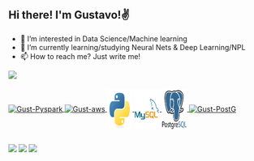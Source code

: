 ## Hi there! I'm Gustavo!✌

- 👀 I’m interested in Data Science/Machine learning
- 🌱 I’m currently learning/studying Neural Nets & Deep Learning/NPL
- 📫 How to reach me? Just write me!


<div align="left">
 <a href="https://github.com/Gustavogrungekk">
 <img height="180em" src="https://github-readme-stats.vercel.app/api?username=Gustavogrungekk&show_icons=true&theme=dark&include_all_commits=true&count_private=true"/>
</div>

  
<div style="display: inline_block"><br>
 <img align="center" alt="Gust-Pyspark" height="60" width="90" src="https://www.databricks.com/wp-content/uploads/2019/02/spark-white.png">
 <img align="center" alt="Gust-aws" height="50" width="120" src="https://www.nicepng.com/png/full/142-1425229_aws-amazon-web-services-amazon-web-services-logo.png">
 <img align="center" alt="Gust-Python" height="80" width="50" src="https://raw.githubusercontent.com/devicons/devicon/master/icons/python/python-original.svg">
 <img align="center" alt="Gust-SQL" height="80" width="50" src="https://raw.githubusercontent.com/devicons/devicon/master/icons/mysql/mysql-original-wordmark.svg">
<img align="center" alt="Gust-PostG" height="80" width="50" src="https://raw.githubusercontent.com/devicons/devicon/master/icons/postgresql/postgresql-original-wordmark.svg">
<img align="center" alt="Gust-PostG" height="80" width="50" src="https://cdn.jsdelivr.net/gh/devicons/devicon/icons/postgresql/postgresql-original-wordmark.svg">
</div>

 
##
 <div> 
  <a href = "mailto:gustavosk8vidaskate@gmail.com"><img src="https://img.shields.io/badge/Gmail-D14836?style=for-the-badge&logo=gmail&logoColor=white" target="_blank"></a>
  <a href="https://www.linkedin.com/in/gustavo-barreto-7205b3216/" target="_blank"><img src="https://img.shields.io/badge/-LinkedIn-%230077B5?style=for-the-badge&logo=linkedin&logoColor=white" target="_blank"></a> 
  <a href = "mailto:mygamescreat@hotmail.com"><img src="https://img.shields.io/badge/Microsoft_Outlook-0078D4?style=for-the-badge&logo=microsoft-outlook&logoColor=white" target="_blank"></a> 
   
